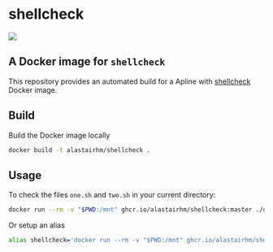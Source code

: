 # shellcheck

[![](http://dockeri.co/image/alastairhm/shellcheck)](https://index.docker.io/u/alastairhm/shellcheck/)

## A Docker image for `shellcheck`

This repository provides an automated build for a Apline with [shellcheck](https://www.shellcheck.net/) Docker image.

## Build

Build the Docker image locally

```bash
docker build -t alastairhm/shellcheck .
```

## Usage

To check the files `one.sh` and `two.sh` in your current directory:

```bash
docker run --rm -v "$PWD:/mnt" ghcr.io/alastairhm/shellcheck:master ./one.sh ./two.sh
```

Or setup an alias

```bash
alias shellcheck='docker run --rm -v "$PWD:/mnt" ghcr.io/alastairhm/shellcheck:master
```
